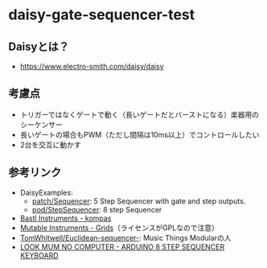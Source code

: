 # daisy-gate-sequencer-test

## Daisyとは？

* <https://www.electro-smith.com/daisy/daisy>

## 考慮点

* トリガーではなくゲートで動く（長いゲートだとバーストになる）楽器用のシーケンサー
* 長いゲートの場合もPWM（ただし間隔は10ms以上）でコントロールしたい
* 2台を交互に動かす

## 参考リンク

* DaisyExamples:
    * [patch/Sequencer](https://github.com/electro-smith/DaisyExamples/tree/master/patch/Sequencer): 5 Step Sequencer with gate and step outputs.
    * [pod/StepSequencer](https://github.com/electro-smith/DaisyExamples/tree/master/pod/StepSequencer): 8 step Sequencer
* [Bastl Instruments - kompas](https://github.com/bastl-instruments/kompas)
* [Mutable Instruments - Grids](https://github.com/pichenettes/eurorack/tree/master/grids)（ライセンスがGPLなので注意）
* [TomWhitwell/Euclidean-sequencer-](https://github.com/TomWhitwell/Euclidean-sequencer-): Music Things Modularの人
* [LOOK MUM NO COMPUTER - ARDUINO 8 STEP SEQUENCER KEYBOARD](https://www.lookmumnocomputer.com/projects/#/sequencer-keyboard)
